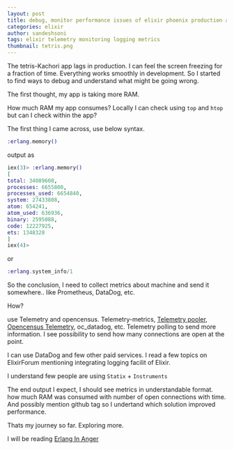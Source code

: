 ```yaml
---
layout: post
title: debug, monitor performance issues of elixir phoenix production app
categories: elixir
author: sandeshsoni
tags: elixir telemetry monitoring logging metrics
thumbnail: tetris.png
---
```


The tetris-Kachori app lags in production. I can feel the screen freezing for a fraction of time. Everything works smoothly in development.
So I started to find ways to debug and understand what might be going wrong.

The first thought, my app is taking more RAM.

How much RAM my app consumes?
Locally I can check using `top` and `htop` but can I check within the app?

The first thing I came across, use below syntax.

```elixir
:erlang.memory()
```

output as
```elixir
iex(3)> :erlang.memory()
[
total: 34089608,
processes: 6655800,
processes_used: 6654840,
system: 27433808,
atom: 654241,
atom_used: 636936,
binary: 2595088,
code: 12227925,
ets: 1348328
]
iex(4)>
```


or 
```elixir
:erlang.system_info/1
```

So the conclusion, I need to collect metrics about machine and send it somewhere.. like Prometheus, DataDog, etc.

How?

use Telemetry and opencensus.
Telemetry-metrics, [Telemetry pooler], [Opencensus Telemetry], oc_datadog, etc.
Telemetry polling to send more information.
I see possibility to send how many connections are open at the point.

I can use DataDog and few other paid services.
I read a few topics on ElixirForum mentioning integrating logging facilit of Elixir.

I understand few people are using `Statix` + `Instruments`

The end output I expect, I should see metrics in understandable format.  how much RAM was consumed with number of open connections with time. And possibly mention github tag so I undertand which solution improved performance.


Thats my journey so far.
Exploring more.

I will be reading [Erlang In Anger]


[Telemetry Pooler]: https://github.com/beam-telemetry/telemetry_poller
[Opencensus Telemetry]: https://github.com/opencensus-beam/opencensus_telemetry
[Erlang In Anger]: https://www.erlang-in-anger.com/
